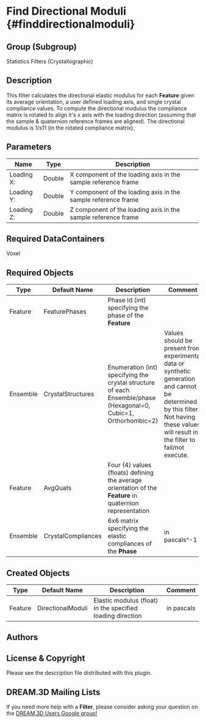 Find Directional Moduli {#finddirectionalmoduli}
======

## Group (Subgroup) ##
Statistics Filters (Crystallographic)

## Description ##
This filter calculates the directional elastic modulus for each **Feature** given its average orientation, a user defined loading axis, and single crystal compliance values. To compute the directional modulus the compliance matrix is rotated to align it's x axis with the loading direction (assuming that the sample & quaternion reference frames are aligned). The directional modulus is 1/s11 (in the rotated compliance matrix).

## Parameters ##

| Name | Type | Description |
|------|------| ----------- |
| Loading X: | Double | X component of the loading axis in the sample reference frame |
| Loading Y: | Double | Y component of the loading axis in the sample reference frame |
| Loading Z: | Double | Z component of the loading axis in the sample reference frame |

## Required DataContainers ##
Voxel

## Required Objects ##
| Type | Default Name | Description | Comment |
|------|--------------|-------------|---------|
| Feature | FeaturePhases | Phase Id (int) specifying the phase of the **Feature** | | 
| Ensemble | CrystalStructures | Enumeration (int) specifying the crystal structure of each Ensemble/phase (Hexagonal=0, Cubic=1, Orthorhombic=2) | Values should be present from experimental data or synthetic generation and cannot be determined by this filter. Not having these values will result in the filter to fail/not execute.|
| Feature | AvgQuats | Four (4) values (floats) defining the average orientation of the **Feature** in quaternion representation | |
| Ensemble | CrystalCompliances | 6x6 matrix specifying the elastic compliances of the **Phase** | in pascals^-1 |

## Created Objects ##

| Type | Default Name | Description | Comment |
|------|--------------|-------------|---------|
| Feature | DirectionalModuli | Elastic modulus (float) in the specified loading direction | in pascals |

## Authors ##






## License & Copyright ##

Please see the description file distributed with this plugin.

## DREAM.3D Mailing Lists ##

If you need more help with a **Filter**, please consider asking your question on the [DREAM.3D Users Google group!](https://groups.google.com/forum/?hl=en#!forum/dream3d-users)


